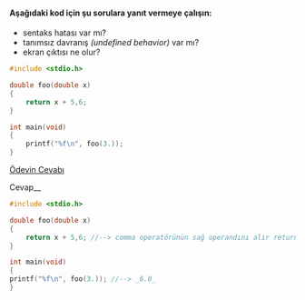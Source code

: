 #### Aşağıdaki kod için şu sorulara yanıt vermeye çalışın:

* sentaks hatası var mı?
* tanımsız davranış *(undefined behavior)* var mı?
* ekran çıktısı ne olur?

```C
#include <stdio.h>

double foo(double x)
{
	return x + 5,6;
}

int main(void)
{
	printf("%f\n", foo(3.));
}
```

[Ödevin Cevabı](https://youtu.be/RUAfuBdLWj0)

Cevap__


```C
#include <stdio.h>

double foo(double x)
{
	return x + 5,6; //--> comma operatörünün sağ operandını alır return 6; olarak değerlendirilir.
}

int main(void)
{
printf("%f\n", foo(3.)); //--> _6.0_
}
```

